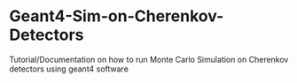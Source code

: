 # Geant4-Sim-on-Cherenkov-Detectors
Tutorial/Documentation on how to run Monte Carlo Simulation on Cherenkov detectors using geant4 software
